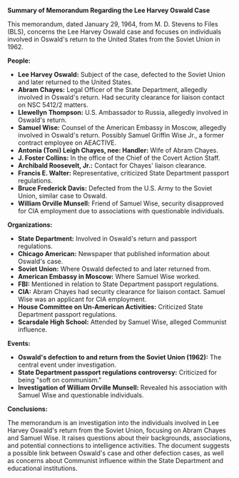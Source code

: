 **Summary of Memorandum Regarding the Lee Harvey Oswald Case**

This memorandum, dated January 29, 1964, from M. D. Stevens to Files (BLS), concerns the Lee Harvey Oswald case and focuses on individuals involved in Oswald's return to the United States from the Soviet Union in 1962.

**People:**

*   **Lee Harvey Oswald:** Subject of the case, defected to the Soviet Union and later returned to the United States.
*   **Abram Chayes:** Legal Officer of the State Department, allegedly involved in Oswald's return. Had security clearance for liaison contact on NSC 5412/2 matters.
*   **Llewellyn Thompson:** U.S. Ambassador to Russia, allegedly involved in Oswald's return.
*   **Samuel Wise:** Counsel of the American Embassy in Moscow, allegedly involved in Oswald's return. Possibly Samuel Griffin Wise Jr., a former contract employee on AEACTIVE.
*   **Antonia (Toni) Leigh Chayes, nee: Handler:** Wife of Abram Chayes.
*   **J. Foster Collins:** In the office of the Chief of the Covert Action Staff.
*   **Archibald Roosevelt, Jr.:** Contact for Chayes' liaison clearance.
*   **Francis E. Walter:** Representative, criticized State Department passport regulations.
*   **Bruce Frederick Davis:** Defected from the U.S. Army to the Soviet Union, similar case to Oswald.
*   **William Orville Munsell:** Friend of Samuel Wise, security disapproved for CIA employment due to associations with questionable individuals.

**Organizations:**

*   **State Department:** Involved in Oswald's return and passport regulations.
*   **Chicago American:** Newspaper that published information about Oswald's case.
*   **Soviet Union:** Where Oswald defected to and later returned from.
*   **American Embassy in Moscow:** Where Samuel Wise worked.
*   **FBI:** Mentioned in relation to State Department passport regulations.
*   **CIA:** Abram Chayes had security clearance for liaison contact. Samuel Wise was an applicant for CIA employment.
*   **House Committee on Un-American Activities:** Criticized State Department passport regulations.
*   **Scarsdale High School:** Attended by Samuel Wise, alleged Communist influence.

**Events:**

*   **Oswald's defection to and return from the Soviet Union (1962):** The central event under investigation.
*   **State Department passport regulations controversy:** Criticized for being "soft on communism."
*   **Investigation of William Orville Munsell:** Revealed his association with Samuel Wise and questionable individuals.

**Conclusions:**

The memorandum is an investigation into the individuals involved in Lee Harvey Oswald's return from the Soviet Union, focusing on Abram Chayes and Samuel Wise. It raises questions about their backgrounds, associations, and potential connections to intelligence activities. The document suggests a possible link between Oswald's case and other defection cases, as well as concerns about Communist influence within the State Department and educational institutions.

